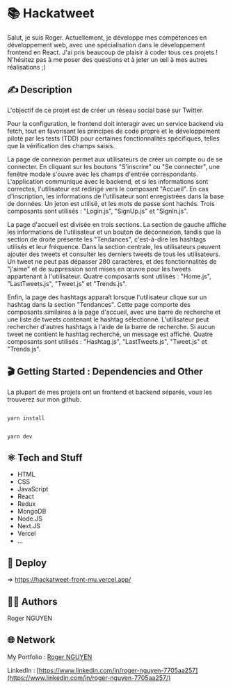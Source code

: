 # 📚 Hackatweet

Salut, je suis Roger. Actuellement, je développe mes compétences en développement web, avec une spécialisation dans le développement frontend en React. J'ai pris beaucoup de plaisir à coder tous ces projets ! N'hésitez pas à me poser des questions et à jeter un œil à mes autres réalisations ;)

## ✍️ Description

L'objectif de ce projet est de créer un réseau social basé sur Twitter.

Pour la configuration, le frontend doit interagir avec un service backend via fetch, tout en favorisant les principes de code propre et le développement piloté par les tests (TDD) pour certaines fonctionnalités spécifiques, telles que la vérification des champs saisis.

La page de connexion permet aux utilisateurs de créer un compte ou de se connecter. En cliquant sur les boutons "S'inscrire" ou "Se connecter", une fenêtre modale s'ouvre avec les champs d'entrée correspondants. L'application communique avec le backend, et si les informations sont correctes, l'utilisateur est redirigé vers le composant "Accueil". En cas d'inscription, les informations de l'utilisateur sont enregistrées dans la base de données. Un jeton est utilisé, et les mots de passe sont hachés. Trois composants sont utilisés : "Login.js", "SignUp.js" et "SignIn.js".

La page d'accueil est divisée en trois sections. La section de gauche affiche les informations de l'utilisateur et un bouton de déconnexion, tandis que la section de droite présente les "Tendances", c'est-à-dire les hashtags utilisés et leur fréquence. Dans la section centrale, les utilisateurs peuvent ajouter des tweets et consulter les derniers tweets de tous les utilisateurs. Un tweet ne peut pas dépasser 280 caractères, et des fonctionnalités de "j'aime" et de suppression sont mises en œuvre pour les tweets appartenant à l'utilisateur. Quatre composants sont utilisés : "Home.js", "LastTweets.js", "Tweet.js" et "Trends.js".

Enfin, la page des hashtags apparaît lorsque l'utilisateur clique sur un hashtag dans la section "Tendances". Cette page comporte des composants similaires à la page d'accueil, avec une barre de recherche et une liste de tweets contenant le hashtag sélectionné. L'utilisateur peut rechercher d'autres hashtags à l'aide de la barre de recherche. Si aucun tweet ne contient le hashtag recherché, un message est affiché. Quatre composants sont utilisés : "Hashtag.js", "LastTweets.js", "Tweet.js" et "Trends.js".

## 🎬 Getting Started : Dependencies and Other

La plupart de mes projets ont un frontend et backend séparés, vous les trouverez sur mon github.

```

yarn install

```

```

yarn dev

```

## ⚛️ Tech and Stuff

- HTML
- CSS
- JavaScript
- React
- Redux
- MongoDB
- Node.JS
- Next.JS
- Vercel
- …

## 🚀 Deploy

⇒ https://hackatweet-front-mu.vercel.app/

## 🧑‍💻 Authors

Roger NGUYEN

## 🌐 Network

My Portfolio : [Roger NGUYEN](https://portfolio-roger.vercel.app/)

LinkedIn : [https://www.linkedin.com/in/roger-nguyen-7705aa257](https://www.linkedin.com/in/roger-nguyen-7705aa257/)
